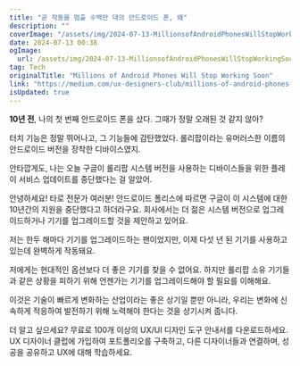 ```yaml
---
title: "곧 작동을 멈출 수백만 대의 안드로이드 폰, 왜"
description: ""
coverImage: "/assets/img/2024-07-13-MillionsofAndroidPhonesWillStopWorkingSoon_0.png"
date: 2024-07-13 00:38
ogImage:
  url: /assets/img/2024-07-13-MillionsofAndroidPhonesWillStopWorkingSoon_0.png
tag: Tech
originalTitle: "Millions of Android Phones Will Stop Working Soon"
link: "https://medium.com/ux-designers-club/millions-of-android-phones-will-stop-working-soon-672169cc8007"
isUpdated: true
---
```


**10년 전**, 나의 첫 번째 안드로이드 폰을 샀다. 그때가 정말 오래된 것 같지 않아?

터치 기능은 정말 뛰어나고, 그 기능들에 감탄했었다. 롤리팝이라는 유머러스한 이름의 안드로이드 버전을 장착한 디바이스였지.

안타깝게도, 나는 오늘 구글이 롤리팝 시스템 버전을 사용하는 디바이스들을 위한 플레이 서비스 업데이트를 중단했다는 걸 알았어.

<!-- cozy-coder - 수평 -->

<ins class="adsbygoogle"
     style="display:block"
     data-ad-client="ca-pub-4877378276818686"
     data-ad-slot="1107185301"
     data-ad-format="auto"
     data-full-width-responsive="true"></ins>

<script>
     (adsbygoogle = window.adsbygoogle || []).push({});
</script>

안녕하세요! 타로 전문가 여러분! 안드로이드 폴리스에 따르면 구글이 이 시스템에 대한 10년간의 지원을 중단했다고 하더라구요. 회사에서는 더 젊은 시스템 버전으로 업그레이드하거나 기기를 업그레이드할 것을 제안하고 있어요.

저는 한두 해마다 기기를 업그레이드하는 팬이었지만, 이제 다섯 년 된 기기를 사용하고 있는데 완벽하게 작동돼요.

저에게는 현대적인 옵션보다 더 좋은 기기를 찾을 수 없어요. 하지만 롤리팝 소유 기기들과 같은 상황을 피하기 위해 언젠가는 기기를 업그레이드해야 할 필요를 이해해요.

<!-- cozy-coder - 수평 -->

<ins class="adsbygoogle"
     style="display:block"
     data-ad-client="ca-pub-4877378276818686"
     data-ad-slot="1107185301"
     data-ad-format="auto"
     data-full-width-responsive="true"></ins>

<script>
     (adsbygoogle = window.adsbygoogle || []).push({});
</script>

이것은 기술이 빠르게 변화하는 산업이라는 좋은 상기일 뿐만 아니라, 우리는 변화에 신속하게 적응하여 발전하기 위해 노력해야 한다는 것을 상기시켜 줍니다.

더 알고 싶으세요? 무료로 100개 이상의 UX/UI 디자인 도구 안내서를 다운로드하세요. UX 디자이너 클럽에 가입하여 포트폴리오를 구축하고, 다른 디자이너들과 연결하며, 성공을 공유하고 UX에 대해 학습하세요.
